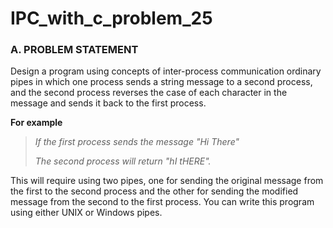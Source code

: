 # IPC_with_c_problem_25

### A. PROBLEM STATEMENT
Design  a  program  using  concepts  of  inter-process  communication  ordinary  pipes  in which  one  process  sends  a  string  message  to  a  second  process,  and  the  second  process reverses the case of each character in the message and sends it back to the first process.

**For  example**
  > *If  the  first  process  sends  the  message  "Hi  There"*
  >
  > *The  second  process  will return "hI tHERE".* 

This will require using two pipes, one for sending the original message from the first to the second process and the other for sending the modified message from the  second  to  the  first  process.  You  can  write  this  program  using  either  UNIX  or Windows pipes.
